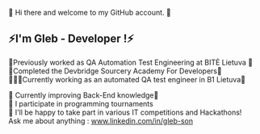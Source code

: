 👋 Hi there and welcome to my GitHub account. 👋 <br>
 <h2>⚡I'm Gleb -  Developer !⚡️</h2>

🐝Previously worked as QA Automation Test Engineering at BITĖ Lietuva 🐝<br>
🧠Completed the Devbridge Sourcery Academy For Developers🧠<br>
🧑🏽‍💻Currently working as an automated QA test engineer in B1 Lietuva🧾


🌱 Currently improving Back-End knowledge🌱 <br>
🏅 I participate in programming tournaments<br>
🎉 I'll be happy to take part in various IT competitions and Hackathons!<br>
 Ask me about anything : www.linkedin.com/in/gleb-son <br>
